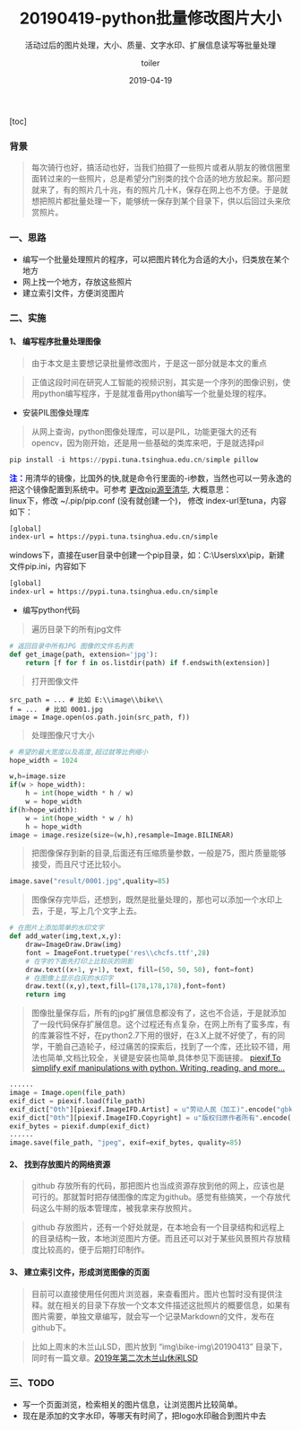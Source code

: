 ﻿---
layout:     post
title:      20190419-python批量修改图片大小
subtitle:   活动过后的图片处理，大小、质量、文字水印、扩展信息读写等批量处理
date:       2019-04-19
author:     toiler
header-img: img/post-bg-pic-batch.jpeg
catalog: true
tags:
    - 学习
    - python
    - 图像处理
---
[toc]
### 背景
> 每次骑行也好，搞活动也好，当我们拍摄了一些照片或者从朋友的微信圈里面转过来的一些照片，总是希望分门别类的找个合适的地方放起来。那问题就来了，有的照片几十兆，有的照片几十K，保存在网上也不方便。于是就想把照片都批量处理一下，能够统一保存到某个目录下，供以后回过头来欣赏照片。

### 一、思路

- 编写一个批量处理照片的程序，可以把图片转化为合适的大小，归类放在某个地方
- 网上找一个地方，存放这些照片
- 建立索引文件，方便浏览图片

### 二、实施

#### 1、 编写程序批量处理图像
> 由于本文是主要想记录批量修改图片，于是这一部分就是本文的重点

> 正值这段时间在研究人工智能的视频识别，其实是一个序列的图像识别，使用python编写程序，于是就准备用python编写一个批量处理的程序。

- 安装PIL图像处理库
> 从网上查询，python图像处理库，可以是PIL，功能更强大的还有opencv，因为刚开始，还是用一些基础的类库来吧，于是就选择pil

 ```python
 pip install -i https://pypi.tuna.tsinghua.edu.cn/simple pillow
 ```
 <font color="#0000ff">**注：**</font>用清华的镜像，比国外的快,就是命令行里面的-i参数，当然也可以一劳永逸的把这个镜像配置到系统中。可参考 [更改pip源至清华](https://blog.csdn.net/weixin_40240670/article/details/80616834), 大概意思：<br>
 linux下，修改 ~/.pip/pip.conf (没有就创建一个)， 修改 index-url至tuna，内容如下：
 ```xml
 [global]
 index-url = https://pypi.tuna.tsinghua.edu.cn/simple
 ```
 windows下，直接在user目录中创建一个pip目录，如：C:\Users\xx\pip，新建文件pip.ini，内容如下
 ```xml
 [global]
 index-url = https://pypi.tuna.tsinghua.edu.cn/simple
 ```
- 编写python代码
> 遍历目录下的所有jpg文件

```python
# 返回目录中所有JPG 图像的文件名列表
def get_image(path, extension='jpg'):
    return [f for f in os.listdir(path) if f.endswith(extension)]
```
> 打开图像文件
``` 打开文件
src_path = ... # 比如 E:\\image\\bike\\
f = ...  # 比如 0001.jpg
image = Image.open(os.path.join(src_path, f))
```
> 处理图像尺寸大小

```python
# 希望的最大宽度以及高度,超过就等比例缩小
hope_width = 1024

w,h=image.size
if(w > hope_width):
    h = int(hope_width * h / w)
    w = hope_width
if(h>hope_width):
    w = int(hope_width * w / h)
    h = hope_width
image = image.resize(size=(w,h),resample=Image.BILINEAR)

```
> 把图像保存到新的目录,后面还有压缩质量参数，一般是75，图片质量能够接受，而且尺寸还比较小。

```python
image.save("result/0001.jpg",quality=85)
```
> 图像保存完毕后，还想到，既然是批量处理的，那也可以添加一个水印上去，于是，写上几个文字上去。

```python
# 在图片上添加简单的水印文字
def add_water(img,text,x,y):
    draw=ImageDraw.Draw(img)
    font = ImageFont.truetype('res\\chcfs.ttf',28)
    # 在字的下面先打印上比较灰的阴影
    draw.text((x+1, y+1), text, fill=(50, 50, 50), font=font)
    # 在图像上显示白灰的水印字
    draw.text((x,y),text,fill=(178,178,178),font=font)
    return img
```
> 图像批量保存后，所有的jpg扩展信息都没有了，这也不合适，于是就添加了一段代码保存扩展信息。这个过程还有点复杂，在网上所有了蛮多库，有的库兼容性不好，在python2.7下用的很好，在3.X上就不好使了，有的同学，干脆自己造轮子，经过痛苦的探索后，找到了一个库，还比较不错，用法也简单,文档比较全，关键是安装也简单,具体参见下面链接。
[piexif,To simplify exif manipulations with python. Writing, reading, and more...](https://pypi.org/project/piexif/)

```python
......
image = Image.open(file_path)
exif_dict = piexif.load(file_path)
exif_dict["0th"][piexif.ImageIFD.Artist] = u"劳动人民（加工)".encode("gbk")
exif_dict["0th"][piexif.ImageIFD.Copyright] = u"版权归原作者所有".encode("gbk")
exif_bytes = piexif.dump(exif_dict)
......
image.save(file_path, "jpeg", exif=exif_bytes, quality=85)
```

#### 2、 找到存放图片的网络资源

> github 存放所有的代码，那把图片也当成资源存放到他的网上，应该也是可行的。那就暂时把存储图像的库定为github。感觉有些搞笑，一个存放代码这么牛掰的版本管理库，被我拿来存放照片。

> github 存放图片，还有一个好处就是，在本地会有一个目录结构和远程上的目录结构一致，本地浏览图片方便。而且还可以对于某些风景照片存放精度比较高的，便于后期打印制作。

#### 3、 建立索引文件，形成浏览图像的页面

> 目前可以直接使用任何图片浏览器，来查看图片。图片也暂时没有提供注释。就在相关的目录下存放一个文本文件描述这批照片的概要信息，如果有图片需要，单独文章编写，就会写一个记录Markdown的文件，发布在github下。

> 比如上周末的木兰山LSD，图片放到 “img\bike-img\20190413” 目录下，同时有一篇文章。[2019年第二次木兰山休闲LSD](https://laodongrenmin.github.io/2019/04/18/001-2019%E5%B9%B4%E5%8F%82%E5%8A%A0%E8%BD%A6%E9%98%9F%E7%AC%AC%E4%BA%8C%E6%AC%A1%E6%8B%89%E7%BB%83/)

### 三、TODO
 - 写一个页面浏览，检索相关的图片信息，让浏览图片比较简单。
 - 现在是添加的文字水印，等哪天有时间了，把logo水印融合到图片中去